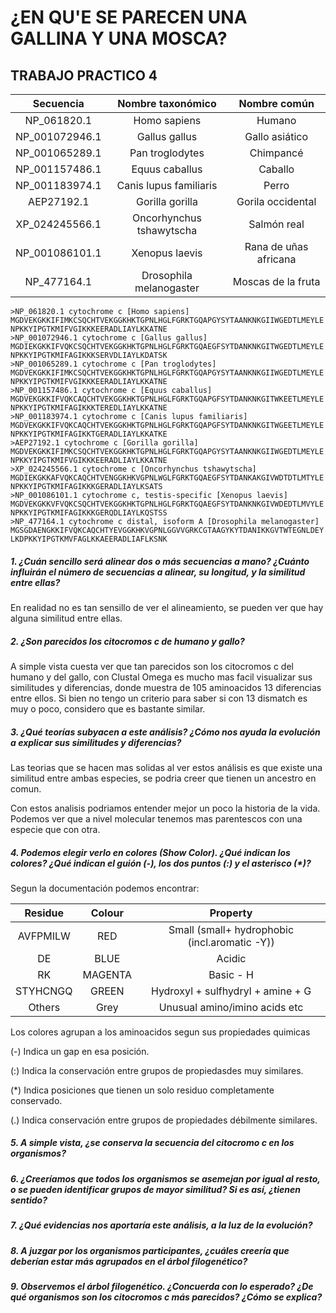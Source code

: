 # ¿EN QU'E SE PARECEN UNA GALLINA Y UNA MOSCA?

## TRABAJO PRACTICO 4


| Secuencia        | Nombre taxonómico        | Nombre común         | 
| :---------------:|:------------------------:|:--------------------:|
| NP_061820.1      | Homo sapiens             | Humano               |
| NP_001072946.1   | Gallus gallus            | Gallo asiático       |
| NP_001065289.1   | Pan troglodytes          | Chimpancé            |
| NP_001157486.1   | Equus caballus           | Caballo              |
| NP_001183974.1   | Canis lupus familiaris   | Perro                |
| AEP27192.1 	   | Gorilla gorilla          | Gorila occidental    |
| XP_024245566.1   | Oncorhynchus tshawytscha | Salmón real          |
| NP_001086101.1   | Xenopus laevis           | Rana de uñas africana|
| NP_477164.1      | Drosophila melanogaster  | Moscas de la fruta   |


```fasta
>NP_061820.1 cytochrome c [Homo sapiens]
MGDVEKGKKIFIMKCSQCHTVEKGGKHKTGPNLHGLFGRKTGQAPGYSYTAANKNKGIIWGEDTLMEYLE
NPKKYIPGTKMIFVGIKKKEERADLIAYLKKATNE
>NP_001072946.1 cytochrome c [Gallus gallus]
MGDIEKGKKIFVQKCSQCHTVEKGGKHKTGPNLHGLFGRKTGQAEGFSYTDANKNKGITWGEDTLMEYLE
NPKKYIPGTKMIFAGIKKKSERVDLIAYLKDATSK
>NP_001065289.1 cytochrome c [Pan troglodytes]
MGDVEKGKKIFIMKCSQCHTVEKGGKHKTGPNLHGLFGRKTGQAPGYSYTAANKNKGIIWGEDTLMEYLE
NPKKYIPGTKMIFVGIKKKEERADLIAYLKKATNE
>NP_001157486.1 cytochrome c [Equus caballus]
MGDVEKGKKIFVQKCAQCHTVEKGGKHKTGPNLHGLFGRKTGQAPGFSYTDANKNKGITWKEETLMEYLE
NPKKYIPGTKMIFAGIKKKTEREDLIAYLKKATNE
>NP_001183974.1 cytochrome c [Canis lupus familiaris]
MGDVEKGKKIFVQKCAQCHTVEKGGKHKTGPNLHGLFGRKTGQAPGFSYTDANKNKGITWGEETLMEYLE
NPKKYIPGTKMIFAGIKKTGERADLIAYLKKATKE
>AEP27192.1 cytochrome c [Gorilla gorilla]
MGDVEKGKKIFIMKCSQCHTVEKGGKHKTGPNLHGLFGRKTGQAPGYSYTAANKNKGIIWGEDTLMEYLE
NPKKYIPGTKMIFVGIKKKEERADLIAYLKKATNE
>XP_024245566.1 cytochrome c [Oncorhynchus tshawytscha]
MGDIEKGKKAFVQKCAQCHTVENGGKHKVGPNLWGLFGRKTGQAEGFSYTDANKAKGIVWDTDTLMTYLE
NPKKYIPGTKMIFAGIKKKGERADLIAYLKSATS
>NP_001086101.1 cytochrome c, testis-specific [Xenopus laevis]
MGDVEKGKKVFVQKCSQCHTVEKGGKHKTGPNLHGLFGRKTGQAEGFSYTDANKNKGIVWDEDTLMVYLE
NPKKYIPGTKMIFAGIKKKGERQDLIAYLKQSTSS
>NP_477164.1 cytochrome c distal, isoform A [Drosophila melanogaster]
MGSGDAENGKKIFVQKCAQCHTYEVGGKHKVGPNLGGVVGRKCGTAAGYKYTDANIKKGVTWTEGNLDEY
LKDPKKYIPGTKMVFAGLKKAEERADLIAFLKSNK

```

##### 1. ¿Cuán sencillo será alinear dos o más secuencias a mano? ¿Cuánto influirán el número de secuencias a alinear, su longitud, y la similitud entre ellas?

En realidad no es tan sensillo de ver el alineamiento, se pueden ver que hay alguna similitud entre ellas. 

##### 2. ¿Son parecidos los citocromos c de humano y gallo? 

A simple vista cuesta ver que tan parecidos son los citocromos c del humano y del gallo, con Clustal Omega es mucho mas facil visualizar sus similitudes y diferencias, donde muestra de 105 aminoacidos 13 diferencias entre ellos. Si bien no tengo un criterio para saber si con 13 dismatch es muy o poco, considero que es bastante similar.

##### 3. ¿Qué teorías subyacen a este análisis? ¿Cómo nos ayuda la evolución a explicar sus similitudes y diferencias?

Las teorias que se hacen mas solidas al ver estos análisis es que existe una similitud entre ambas especies, se podria creer que tienen un ancestro en comun. 

Con estos analisis podriamos entender mejor un poco la historia de la vida. Podemos ver que a nivel molecular tenemos mas parentescos con una especie que con otra.

##### 4. Podemos elegir verlo en colores (Show Color). ¿Qué indican los colores? ¿Qué indican el guión (-), los dos puntos (:) y el asterisco (*)?

Segun la documentación podemos encontrar: 

|Residue  |	Colour |	Property |
|:-------:|:-------:|:-------:|
|AVFPMILW | RED |	Small (small+ hydrophobic (incl.aromatic -Y))|
|DE	      | BLUE |	Acidic |
|RK |	MAGENTA |	Basic - H |
|STYHCNGQ	| GREEN |	Hydroxyl + sulfhydryl + amine + G |
|Others |	Grey |	Unusual amino/imino acids etc |

Los colores agrupan a los aminoacidos segun sus propiedades quimicas

(-) Indica un gap en esa posición.

(:) Indica la conservación entre grupos de propiedasdes muy similares.

(*) Indica posiciones que tienen un solo residuo completamente conservado.

(.) Indica conservación entre grupos de propiedades débilmente similares.

##### 5. A simple vista, ¿se conserva la secuencia del citocromo c en los organismos?
##### 6. ¿Creeríamos que todos los organismos se asemejan por igual al resto, o se pueden identificar grupos de mayor similitud? Si es así, ¿tienen sentido?
##### 7. ¿Qué evidencias nos aportaría este análisis, a la luz de la evolución?
##### 8. A juzgar por los organismos participantes, ¿cuáles creería que deberían estar más agrupados en el árbol filogenético?
##### 9. Observemos el árbol filogenético. ¿Concuerda con lo esperado? ¿De qué organismos son los citocromos c más parecidos? ¿Cómo se explica?


